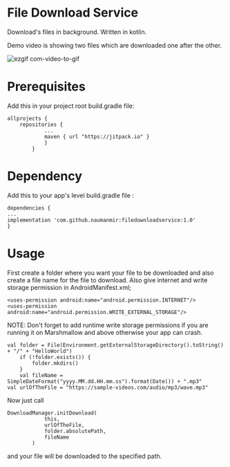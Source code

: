 # File Download Service

Download's files in background.
Written in kotlin.

Demo video is showing two files which are downloaded one after the other.

![ezgif com-video-to-gif](https://user-images.githubusercontent.com/29778659/58005671-9b2a4a80-7aff-11e9-8579-f1ab466b2e5e.gif)


# Prerequisites

Add this in your project root build.gradle file:

	allprojects {
		repositories {
				...
				maven { url "https://jitpack.io" }
				}
			}

# Dependency

Add this to your app's level build.gradle file :

	dependencies {
	...
	implementation 'com.github.naumanmir:filedownloadservice:1.0'
	}

# Usage

First create a folder where you want your file to be downloaded and also create a file name for the file to download.
Also give internet and write storage permission in AndroidManifest.xml;

	<uses-permission android:name="android.permission.INTERNET"/>
    <uses-permission android:name="android.permission.WRITE_EXTERNAL_STORAGE"/>

NOTE: Don't forget to add runtime write storage permissions if you are running it on Marshmallow and above otherwise your app can crash.

	val folder = File(Environment.getExternalStorageDirectory().toString() + "/" + "HelloWorld")
        if (!folder.exists()) {
            folder.mkdirs()
        }
        val fileName = SimpleDateFormat("yyyy.MM.dd.HH.mm.ss").format(Date()) + ".mp3"
	val urlOfTheFile = "https://sample-videos.com/audio/mp3/wave.mp3"

Now just call
	
	DownloadManager.initDownload(
                this,
                urlOfTheFile,
                folder.absolutePath,
                fileName
            )

and your file will be downloaded to the specified path.


